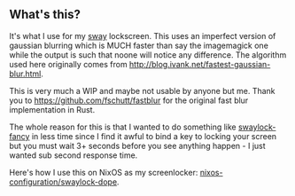 ## What's this?

It's what I use for my [sway](https://github.com/swaywm/sway) lockscreen. This uses an imperfect version of gaussian blurring which is MUCH faster than say the imagemagick one while the output is such that noone will notice any difference. The algorithm used here originally comes from http://blog.ivank.net/fastest-gaussian-blur.html.

This is very much a WIP and maybe not usable by anyone but me. Thank you to https://github.com/fschutt/fastblur for the original fast blur implementation in Rust.

The whole reason for this is that I wanted to do something like [swaylock-fancy](https://github.com/Big-B/swaylock-fancy) in less time since I find it awful to bind a key to locking your screen but you must wait 3+ seconds before you see anything happen - I just wanted sub second response time.

Here's how I use this on NixOS as my screenlocker: [nixos-configuration/swaylock-dope](https://github.com/johnae/nixos-configuration/blob/master/pkgs/swaylock-dope/swaylock-dope).